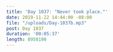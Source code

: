 ```yaml
---
title: 'Day 1037: "Never took place."'
date: 2019-11-22 14:44:00 -08:00
file: "/uploads/Day-1037b.mp3"
post: Day 1037
duration: '00:05:37'
length: 8950190
---
```


